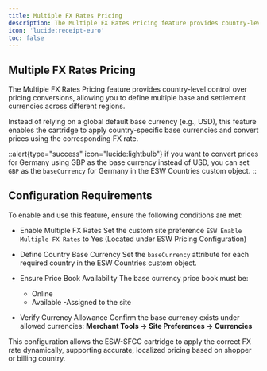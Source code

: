```yaml
---
title: Multiple FX Rates Pricing
description: The Multiple FX Rates Pricing feature provides country-level control over pricing conversions
icon: 'lucide:receipt-euro'
toc: false
---
```


## Multiple FX Rates Pricing

The Multiple FX Rates Pricing feature provides country-level control over pricing conversions, allowing you to define multiple base and settlement currencies across different regions. <br>

Instead of relying on a global default base currency (e.g., USD), this feature enables the cartridge to apply country-specific base currencies and convert prices using the corresponding FX rate.

::alert{type="success" icon="lucide:lightbulb"}
  if you want to convert prices for Germany using GBP as the base currency instead of USD, you can set `GBP` as the `baseCurrency` for Germany in the ESW Countries custom object.
::

## Configuration Requirements

To enable and use this feature, ensure the following conditions are met:

- Enable Multiple FX Rates
  Set the custom site preference
  `ESW Enable Multiple FX Rates` to Yes (Located under ESW Pricing Configuration)

- Define Country Base Currency
  Set the `baseCurrency` attribute for each required country in the ESW Countries custom object.

- Ensure Price Book Availability
  The base currency price book must be:
  - Online
  - Available
  -Assigned to the site

- Verify Currency Allowance
  Confirm the base currency exists under allowed currencies:
  **Merchant Tools → Site Preferences → Currencies**

This configuration allows the ESW-SFCC cartridge to apply the correct FX rate dynamically, supporting accurate, localized pricing based on shopper or billing country.